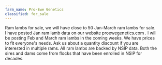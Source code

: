 ```yaml
---
farm_name: Pro-Ewe Genetics
classified: for_sale
---
```


Ram lambs for sale, we will have close to 50 Jan-March ram lambs for sale.  I have posted Jan ram lamb data on our website proewegenetics.com .  I will be posting Feb and March ram lambs in the coming weeks. We have prices to fit everyone's needs.  Ask us about a quantity discount if you are interested in multiple rams.  All ram lambs are backed by NSIP data.  Both the sires and dams come from flocks that have been enrolled in NSIP for decades.  
